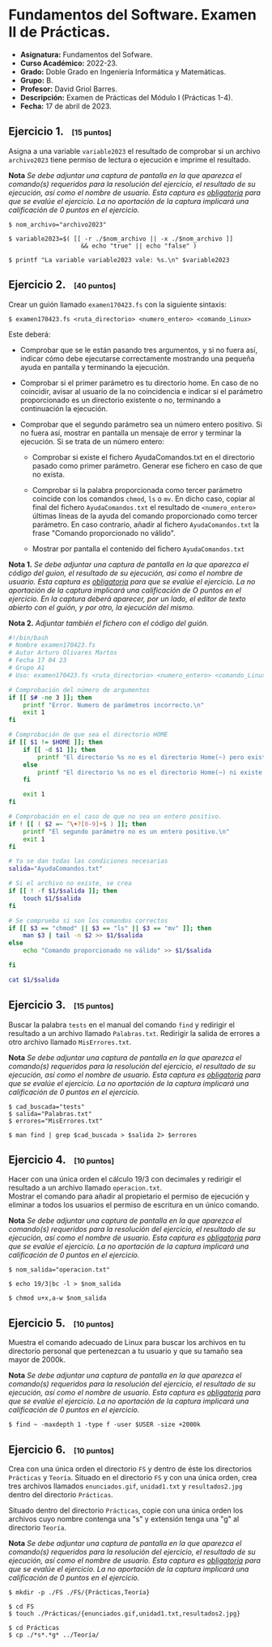 # Fundamentos del Software. Examen II de Prácticas.

- **Asignatura:** Fundamentos del Sofware.
- **Curso Académico:** 2022-23.
- **Grado:** Doble Grado en Ingeniería Informática y Matemáticas.
- **Grupo:** B.
- **Profesor:** David Griol Barres.
- **Descripción:** Examen de Prácticas del Módulo I (Prácticas 1-4).
- **Fecha:** 17 de abril de 2023.
<!-- - **Duración:** -->




## Ejercicio 1.<small style="font-size: 0.9rem; margin-left: 1rem;">[15 puntos]</small>

Asigna a una variable `variable2023` el resultado de comprobar si un archivo `archivo2023` tiene permiso de lectura o ejecución e imprime el resultado.

**Nota** *Se debe adjuntar una captura de pantalla en la que aparezca el comando(s) requeridos para la resolución del ejercicio, el resultado de su ejecución, así como el nombre de usuario. Esta captura es <u>obligatoria</u> para que se evalúe el ejercicio. La no aportación de la captura implicará una calificación de 0 puntos en el ejercicio.*

```console
$ nom_archivo="archivo2023"

$ variable2023=$( [[ -r ./$nom_archivo || -x ./$nom_archivo ]]
                    && echo "true" || echo "false" )

$ printf "La variable variable2023 vale: %s.\n" $variable2023
```



## Ejercicio 2.<small style="font-size: 0.9rem; margin-left: 1rem;">[40 puntos]</small>

Crear un guión llamado `examen170423.fs` con la siguiente sintaxis:
```console
$ examen170423.fs <ruta_directorio> <numero_entero> <comando_Linux>
```

Este deberá:
- Comprobar que se le están pasando tres argumentos, y si no fuera así, indicar cómo debe ejecutarse correctamente mostrando una pequeña ayuda en pantalla y terminando la ejecución.

- Comprobar si el primer parámetro es tu directorio home. En caso de no coincidir, avisar al usuario de la no coincidencia e indicar si el parámetro proporcionado es un directorio existente o no, terminando a continuación la ejecución.

- Comprobar que el segundo parámetro sea un número entero positivo. Si no fuera así,  mostrar en pantalla un mensaje de error y terminar la ejecución. Si se trata de un número entero:

    - Comprobar si existe el fichero AyudaComandos.txt en el directorio pasado como primer parámetro. Generar ese fichero en caso de que no exista.

    - Comprobar si la palabra proporcionada como tercer parámetro coincide con los comandos `chmod`, `ls` o `mv`. En dicho caso, copiar al final del fichero `AyudaComandos.txt` el resultado de `<numero_entero>` últimas líneas de la ayuda del comando proporcionado como tercer parámetro. En caso contrario, añadir al fichero `AyudaComandos.txt` la frase "Comando proporcionado no válido".

    - Mostrar por pantalla el contenido del fichero `AyudaComandos.txt`

**Nota 1.** *Se debe adjuntar una captura de pantalla en la que aparezca el código del guion, el resultado de su ejecución, asi como el nombre de usuario. Esta captura es <u>obligatoria</u> para que se evalúe el ejercicio. La no aportación de la captura implicará una calificación de O puntos en el ejercicio. En la captura deberá aparecer, por un lado, el editor de texto abierto con el guión, y por otro, la ejecución del mismo.*

**Nota 2.** *Adjuntar también el fichero con el código del guión.*


```bash
#!/bin/bash
# Nombre examen170423.fs
# Autor Arturo Olivares Martos
# Fecha 17 04 23
# Grupo A1
# Uso: examen170423.fs <ruta_directorio> <numero_entero> <comando_Linux>

# Comprobación del número de argumentos
if [[ $# -ne 3 ]]; then
    printf "Error. Numero de parámetros incorrecto.\n"
    exit 1
fi

# Comprobación de que sea el directorio HOME
if [[ $1 != $HOME ]]; then
    if [[ -d $1 ]]; then
        printf "El directorio %s no es el directorio Home(~) pero existe.\n" $1
    else
        printf "El directorio %s no es el directorio Home(~) ni existe.\n" $1
    fi

    exit 1
fi

# Comprobación en el caso de que no sea un entero positivo.
if ! [[ ( $2 =~ ^\+?[0-9]+$ ) ]]; then
    printf "El segundo parámetro no es un entero positivo.\n"
    exit 1
fi

# Ya se dan todas las condiciones necesarias
salida="AyudaComandos.txt"

# Si el archivo no existe, se crea
if [[ ! -f $1/$salida ]]; then
    touch $1/$salida
fi

# Se comprueba si son los comandos correctos
if [[ $3 == "chmod" || $3 == "ls" || $3 == "mv" ]]; then
    man $3 | tail -n $2 >> $1/$salida
else
    echo "Comando proporcionado no válido" >> $1/$salida

fi

cat $1/$salida
```




## Ejercicio 3.<small style="font-size: 0.9rem; margin-left: 1rem;">[15 puntos]</small>

Buscar la palabra `tests` en el manual del comando `find` y redirigir el resultado a un archivo llamado `Palabras.txt`. Redirigir la salida de errores a otro archivo llamado `MisErrores.txt`.

**Nota** *Se debe adjuntar una captura de pantalla en la que aparezca el comando(s) requeridos para la resolución del ejercicio, el resultado de su ejecución, así como el nombre de usuario. Esta captura es <u>obligatoria</u> para que se evalúe el ejercicio. La no aportación de la captura implicará una calificación de 0 puntos en el ejercicio.*


```console
$ cad_buscada="tests"
$ salida="Palabras.txt"
$ errores="MisErrores.txt"

$ man find | grep $cad_buscada > $salida 2> $errores
```


## Ejercicio 4.<small style="font-size: 0.9rem; margin-left: 1rem;">[10 puntos]</small>

Hacer con una única orden el cálculo $19/3$ con decimales y redirigir el resultado a un archivo llamado `operacion.txt`.   
Mostrar el comando para añadir al propietario el permiso de ejecución y eliminar a todos los usuarios el permiso de escritura en un único comando.

**Nota** *Se debe adjuntar una captura de pantalla en la que aparezca el comando(s) requeridos para la resolución del ejercicio, el resultado de su ejecución, así como el nombre de usuario. Esta captura es <u>obligatoria</u> para que se evalúe el ejercicio. La no aportación de la captura implicará una calificación de 0 puntos en el ejercicio.*


```console
$ nom_salida="operacion.txt"

$ echo 19/3|bc -l > $nom_salida

$ chmod u+x,a-w $nom_salida
```




## Ejercicio 5.<small style="font-size: 0.9rem; margin-left: 1rem;">[10 puntos]</small>

Muestra el comando adecuado de Linux para buscar los archivos en tu directorio personal que pertenezcan a tu usuario y que su tamaño sea mayor de 2000k.

**Nota** *Se debe adjuntar una captura de pantalla en la que aparezca el comando(s) requeridos para la resolución del ejercicio, el resultado de su ejecución, así como el nombre de usuario. Esta captura es <u>obligatoria</u> para que se evalúe el ejercicio. La no aportación de la captura implicará una calificación de 0 puntos en el ejercicio.*


```console
$ find ~ -maxdepth 1 -type f -user $USER -size +2000k
```


## Ejercicio 6.<small style="font-size: 0.9rem; margin-left: 1rem;">[10 puntos]</small>

Crea con una única orden el directorio `FS` y dentro de éste los directorios `Prácticas` y `Teoría`. Situado en el directorio `FS` y con una única orden, crea tres archivos llamados `enunciados.gif`, `unidad1.txt` y `resultados2.jpg` dentro del directorio `Prácticas`.

Situado dentro del directorio `Prácticas`, copie con una única orden los archivos cuyo nombre contenga una "s" y extensión tenga una "g" al directorio `Teoría`.

**Nota** *Se debe adjuntar una captura de pantalla en la que aparezca el comando(s) requeridos para la resolución del ejercicio, el resultado de su ejecución, así como el nombre de usuario. Esta captura es <u>obligatoria</u> para que se evalúe el ejercicio. La no aportación de la captura implicará una calificación de 0 puntos en el ejercicio.*


```console
$ mkdir -p ./FS ./FS/{Prácticas,Teoría}

$ cd FS
$ touch ./Prácticas/{enunciados.gif,unidad1.txt,resultados2.jpg}

$ cd Prácticas
$ cp ./*s*.*g* ../Teoría/
```